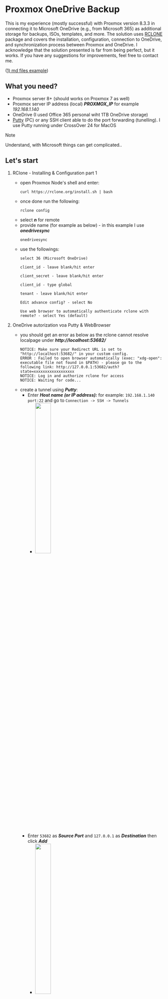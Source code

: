 # Proxmox OneDrive Backup
This is my experience (mostly successful) with Proxmox version 8.3.3 in connecting it to Microsoft OneDrive (e.g., from Microsoft 365) as additional storage for backups, ISOs, templates, and more. 
The solution uses [RCLONE](https://rclone.org) package and covers the installation, configuration, connection to OneDrive, and synchronization process between Proxmox and OneDrive.
I acknowledge that the solution presented is far from being perfect, but it works. If you have any suggestions for improvements, feel free to contact me. 


([1) md files example](https://docs.github.com/en/get-started/writing-on-github/getting-started-with-writing-and-formatting-on-github/basic-writing-and-formatting-syntax))

## What you need?
- Proxmox server 8+ (should works on Proxmox 7 as well)
- Proxmox server IP address (local) ***PROXMOX_IP*** for example _192.168.1.140_
- OneDrive (I used Office 365 personal wiht 1TB OneDrive storage)
- [Putty](https://www.chiark.greenend.org.uk/~sgtatham/putty/latest.html) (PC) or any SSH client able to do the port forwarding (tunelling). I use Putty running under CrossOver 24 for MacOS

> [!NOTE] 
> Understand, with Microsoft things can get complicated.. 

## Let's start
1. RClone - Installing & Configuration part 1
    - open Proxmox Node's shell and enter:
      ```
      curl https://rclone.org/install.sh | bash
      ```
    - once done run the following:
      ```
      rclone config
      ```
    - select ***n*** for remote
    - provide name (for example as below) - in this example I use ***onedrivesync***
      ```
      onedrivesync
      ```
    - use the followings:
        ```
        select 36 (Microsoft OneDrive)
        ```
        ```
        client_id - leave blank/hit enter
        ```
        ```
        client_secret - leave blank/hit enter
        ```
        ```
        client_id - type global
        ```
        ```
        tenant - leave blank/hit enter
        ```
        ```
        Edit advance config? - select No
        ```
        ```
        Use web browser to automatically authenticate rclone with remote? - select Yes (default)
        ```
2. OneDrive autorization voa Putty & WebBrowser
    - you should get an error as below as the rclone cannot resolve localpage under ___http://localhost:53682/___
        ```
        NOTICE: Make sure your Redirect URL is set to "http://localhost:53682/" in your custom config.
        ERROR : Failed to open browser automatically (exec: "xdg-open": executable file not found in $PATH) - please go to the following link: http://127.0.0.1:53682/auth?state=xxxxxxxxxxxxxxxxxx
        NOTICE: Log in and authorize rclone for access
        NOTICE: Waiting for code...
        ```
    - create a tunnel using ***Putty***:
        - Enter ***Host name (or IP address):*** for example: ```192.168.1.140 port:22``` and go to ```Connection -> SSH -> Tunnels```
            - <img src="https://github.com/user-attachments/assets/09b37dec-934b-40d5-8792-c08df6eda48b" width="35%" height="35%"/>
        - Enter ```53682``` as ***Source Port*** and ```127.0.0.1``` as ***Destination*** then click ***Add***
            - <img src="https://github.com/user-attachments/assets/fb51dccc-16b0-48cd-9586-1ab9311967ed" width="35%" height="35%"/>
        - Click ***Open*** at the buttom of the window
        - Click ***Accept*** of ***Putty Security Alert*** Window
            - <img src="https://github.com/user-attachments/assets/98222d6f-7f2c-4775-8b00-eb5a57e166b4" width="35%" height="35%"/>
        - Here you should see the login window to Microsoft 365 _(or whatever it's called at the moment you're reading this ;) )_
        - Do login to Microsoft 365
        - Click ***Allow*** on the ***Allow related Microsoft websites to share the cookies and website data?***
            - <img src="https://github.com/user-attachments/assets/837c3768-7de5-4022-abc9-1562550c9faf" width="35%" height="35%"/>
        - ***Accept*** on the popup windows ***Let this app access your info? (1 of 1 apps)***
            - <img src="https://github.com/user-attachments/assets/ee9dca23-3ad2-493f-9632-712088b03edf" width="25%" height="25%"/>
        - Close the ***Putty*** (tunel) & return to main Proxmox shell



3. RClone - Installing & Configuration part 2
   - Select `1`
       - <img src="https://github.com/user-attachments/assets/ffc6c1fb-c698-4387-9ec8-8c3082852e5a" width="35%" height="35%"/>
   - Select `7`
       - <img src="https://github.com/user-attachments/assets/f536b803-44a4-4da5-861f-33deac1fa1a3" width="35%" height="35%"/>
   - Select `3`, Select "y" ***Yes - default***
       - <img src="https://github.com/user-attachments/assets/d095ee1e-554a-4ae5-9578-52e7b14ca474" width="35%" height="35%"/>
   - Select `y` ***Yes***
       - <img src="https://github.com/user-attachments/assets/79aa228e-e07f-454a-9b76-96f78579c38e" width="35%" height="35%"/>
   - Select `q` ***Quit config***
       - <img src="https://github.com/user-attachments/assets/74528819-2af4-4d6b-8062-71b2c4a8be49" width="35%" height="35%"/>


5. First tests
    - go to ***Proxmox Node's shell***
    - To list the contecnt of the OneDrive's root folder type following (dont forget to add : at the end!):
        - ```
          rclone lsd onedrivesync:
          ```
7. Mounting OneDrive as /mnt/OneDrive (includes missing dependences installation - fuse3)
    - It time to create a folder where you'll your OneDrive content:
        - ```
          cd /mnt
          ```
        - ```
          mkdir onedrive
          ```
        - ```
          cd onedrive
          ```
    - the next step requires ***fuse*** to be installed. To do so just type
        - ```
          apt-get install fuse3 libfuse2
          ```
    - let connect ```/mnt/onedrive``` with online ***OneDrvie*** by entering following:
        - ```
          rclone mount onedrivesync: /mnt/onedrive --vfs-cache-mode writes --daemon --poll-interval 5m
          ```
    - Type following to check if all was connected properly (if ok you should get folder OneDrive content displayed):
         - ```
           ls /mnt/onedrive
           ```
8. Addeding OneDrive drive to Proxmox:
    - In Proxmox go to your ***DataCenter*** -> ***Storage*** and select ***Add -> Directory***
    - Add ***ID***, ***Directory*** path and select ***Content*** as shown below:
    - <img src="https://github.com/user-attachments/assets/6bf41682-791c-4b58-82c8-29e0b0fad89e" width="35%" height="35%"/>

9. Automoving files from the localdrive to OneDrive with 5 minutes intervals:
    - Go to Promox shell and enter:
      - ```
        nano /usr/local/bin/rclone_auto_move.sh
        ```
   - past there following script (you can tune ***WATCH_DIR*** & ***DEST_DIR*** or your **SUB_FOLDER*** folders as well as ***sleep 1800*** if you've picked up something different). After editing press Ctrl+X (Windows) or Control+X (Mac) then Y, then Enter to save & exit. Note: Comment / Uncomment specific part of the scipt below
      - ```
        #!/bin/bash

        WATCH_DIR="/mnt/onedrive"                       # Change to your source folder
        DEST_DIR="opendrivesync:"                       # Change to your RClone destination
        WATCH_SUBDIR="/mnt/onedrive/proxmod-backups"    # Change to your source sub-folder
        DEST_SUBDIR="opendrivesync:proxmox-backups"     # Change to your RClone destination (subfolder)

        inotifywait -m -e close_write --format "%w%f" "$WATCH_SUBDIR" | while read FILE
        #inotifywait -m -e close_write --format "%w%f" "$WATCH_DIR" | while read FILE
        do
            sleep 1800                              # Wait 1800s = 30 minutes
            #rclone move "$FILE" "$DEST_DIR" --progress
            rclone move "$FILE" "$DEST_SUBDIR" --progress
        done
        ```     
    - Install missing dependeces ***inotifywait***
      - ```
        apt install -y inotify-tools
        ```
    - Make above script executable:
      - ```
        chmod +x /usr/local/bin/rclone_auto_move.sh
        ```
    - Run the Script as a Background Service. To ensure the script runs automatically, create a systemd service. Create a new systemd unit file:
      - ```
        nano /etc/systemd/system/rclone-auto-move.service
        ```
    - and past this inside (save & exit)
      - ```
        [Unit]
        Description=Auto move files to cloud via RClone
        After=network-online.target
        
        [Service]
        Type=simple
        ExecStart=/usr/local/bin/rclone_auto_move.sh
        Restart=always
        User=root
        
        [Install]
        WantedBy=multi-user.target
        ```
    - Reload systemd to apply change
      - ```
        systemctl daemon-reload
        ```
    - Enable the service to start on boot:
      - ```
        systemctl enable rclone-auto-move.service
        ```
    - Start the service now:
      - ```
        systemctl start rclone-auto-move.service
        ```
    - Check if it’s running:
      - ```
        systemctl status rclone-auto-move.service
        ```
    - if all went fine you should get simiar message:
      - <img src="https://github.com/user-attachments/assets/da4ccebf-9e15-47dc-84f3-8a3b47aefd2d" width="35%" height="35%"/>

